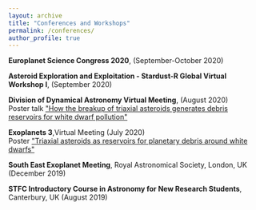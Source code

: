 ```yaml
---
layout: archive
title: "Conferences and Workshops"
permalink: /conferences/
author_profile: true
---
```


**Europlanet Science Congress 2020**, (September-October 2020)

**Asteroid Exploration and Exploitation - Stardust-R Global Virtual Workshop I**, (September 2020)

**Division of Dynamical Astronomy Virtual Meeting**, (August 2020) <br/>
Poster talk ["How the breakup of triaxial asteroids generates debris reservoirs for white dwarf pollution"](https://catrionamcdonald.github.io/files/CatrionaMcDonald_DDA20_poster.pdf)

**Exoplanets 3**,Virtual Meeting (July 2020)<br/>
Poster ["Triaxial asteroids as reservoirs for planetary debris around white dwarfs"](https://catrionamcdonald.github.io/files/CatrionaMcDonald_exo3_poster.html)

**South East Exoplanet Meeting**, Royal Astronomical Society, London, UK (December 2019)

**STFC Introductory Course in Astronomy for New Research Students**, Canterbury, UK (August 2019)
